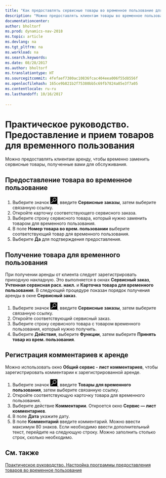 ```yaml
---
title: "Как предоставлять сервисные товары во временное пользование для замены"
description: "Можно предоставлять клиентам товары во временное пользование, чтобы временно заменить сервисные товары, полученные вами для обслуживания."
documentationcenter: 
author: bholtorf
ms.prod: dynamics-nav-2018
ms.topic: article
ms.devlang: na
ms.tgt_pltfrm: na
ms.workload: na
ms.search.keywords: 
ms.date: 08/28/2017
ms.author: bholtorf
ms.translationtype: HT
ms.sourcegitcommit: 4fefaef7380ac10836fcac404eea006f55d8556f
ms.openlocfilehash: 165ce9b821b2f75380bb5c69fb7824a85e3f7a05
ms.contentlocale: ru-ru
ms.lasthandoff: 10/16/2017

---
```

# <a name="how-to-lend-and-receive-loaners"></a>Практическое руководство. Предоставление и прием товаров для временного пользования
Можно предоставлять клиентам аренду, чтобы временно заменить сервисные товары, полученные вами для обслуживания.  
  
## <a name="to-lend-a-loaner-item"></a>Предоставление товара во временное пользование    
1. Выберите значок ![Поиск страницы или отчета](media/ui-search/search_small.png "Значок поиска страницы или отчета"), введите **Сервисные заказы**, затем выберите связанную ссылку.  
2. Откройте карточку соответствующего сервисного заказа.  
3. Выберите строку сервисного товара, который нужно заменить товаром для временного пользования.  
4. В поле **Номер товара во врем. пользовании** выберите соответствующий товар для временного пользования.  
5. Выберите **Да** для подтверждения предоставления.  

## <a name="to-receive-a-loaner"></a>Получение товара для временного пользования  
При получении аренды от клиента следует зарегистрировать приходную накладную. Это выполняется в окнах **Сервисный заказ**, **Учтенная сервисная расх. накл.** и **Карточка товара для временного пользования**. В следующей процедуре показан порядок получения аренды в окне **Сервисный заказ**.  
  
1. Выберите значок ![Поиск страницы или отчета](media/ui-search/search_small.png "Значок поиска страницы или отчета"), введите **Сервисные заказы**, затем выберите связанную ссылку.  
2. Откройте соответствующий сервисный заказ.  
3. Выберите строку сервисного товара с товаром временного пользования, который нужно получить.  
4. Выберите **Действия**, выберите **Функции**, затем выберите **Принять товар из врем. пользования**.  

## <a name="to-register-loaner-comments"></a>Регистрация комментариев к аренде  
Можно использовать окно **Общий сервис - лист комментариев**, чтобы зарегистрировать комментарии к зарегистрированной аренде.  
  
1. Выберите значок ![Поиск страницы или отчета](media/ui-search/search_small.png "Значок поиска страницы или отчета"), введите **Товары для временного пользования**, затем выберите связанную ссылку.  
2. Откройте соответствующую карточку товара для временного пользования.  
3. Выберите действие **Комментарии**. Откроется окно **Сервис — лист комментариев**.  
4. В поле **Дата** укажите дату.  
5. В поле **Комментарий** введите комментарий. Можно ввести максимум 80 знаков. Если необходимо ввести дополнительный текст, перейдите на следующую строку. Можно заполнить столько строк, сколько необходимо.  
  
## <a name="see-also"></a>См. также  
[Практическое руководство. Настройка программы предоставления товаров во временное пользование](service-how-setup-loaner-program.md)   

